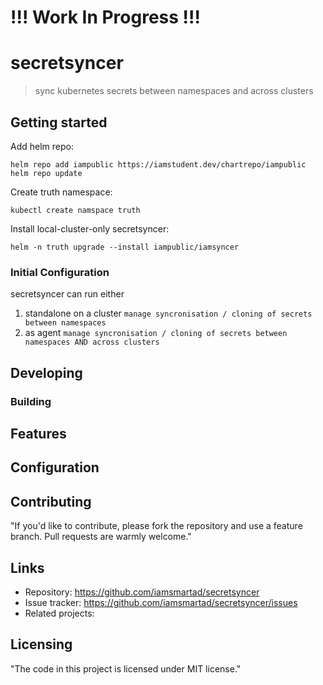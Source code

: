 # !!! Work In Progress !!!

# secretsyncer

> sync kubernetes secrets between namespaces and across clusters

## Getting started

Add helm repo:

```shell
helm repo add iampublic https://iamstudent.dev/chartrepo/iampublic
helm repo update
```

Create truth namespace:

```shell
kubectl create namspace truth
```

Install local-cluster-only secretsyncer:

```shell
helm -n truth upgrade --install iampublic/iamsyncer
```

### Initial Configuration

secretsyncer can run either

1. standalone on a cluster
   `manage syncronisation / cloning of secrets between namespaces`
1. as agent
   `manage syncronisation / cloning of secrets between namespaces AND across clusters`

## Developing

### Building

<!-- Run go build: -->

<!-- ```shell
go build -o myapp *.go
``` -->

<!-- ### Deploying / Publishing

In case there's some step you have to take that publishes this project to a
server, this is the right time to state it.

```shell
packagemanager deploy awesome-project -s server.com -u username -p password
```

And again you'd need to tell what the previous code actually does. -->

## Features

<!-- - What's the main functionality
- You can also do another thing
- If you get really randy, you can even do this -->

## Configuration

<!-- Here you should write what are all of the configurations a user can enter when
using the project. -->

## Contributing

"If you'd like to contribute, please fork the repository and use a feature
branch. Pull requests are warmly welcome."

## Links

<!-- - Project homepage: https://your.github.com/awesome-project/ -->

- Repository: https://github.com/iamsmartad/secretsyncer
- Issue tracker: https://github.com/iamsmartad/secretsyncer/issues
- Related projects:

## Licensing

"The code in this project is licensed under MIT license."
